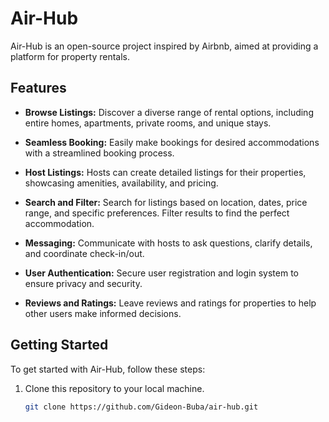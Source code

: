 # Air-Hub

Air-Hub is an open-source project inspired by Airbnb, aimed at providing a platform for property rentals.

## Features

- **Browse Listings:** Discover a diverse range of rental options, including entire homes, apartments, private rooms, and unique stays.

- **Seamless Booking:** Easily make bookings for desired accommodations with a streamlined booking process.

- **Host Listings:** Hosts can create detailed listings for their properties, showcasing amenities, availability, and pricing.

- **Search and Filter:** Search for listings based on location, dates, price range, and specific preferences. Filter results to find the perfect accommodation.

- **Messaging:** Communicate with hosts to ask questions, clarify details, and coordinate check-in/out.

- **User Authentication:** Secure user registration and login system to ensure privacy and security.

- **Reviews and Ratings:** Leave reviews and ratings for properties to help other users make informed decisions.

## Getting Started

To get started with Air-Hub, follow these steps:

1. Clone this repository to your local machine.
   ```bash
   git clone https://github.com/Gideon-Buba/air-hub.git
